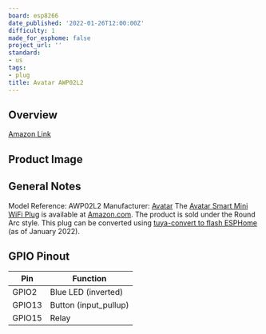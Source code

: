 ```yaml
---
board: esp8266
date_published: '2022-01-26T12:00:00Z'
difficulty: 1
made_for_esphome: false
project_url: ''
standard:
- us
tags:
- plug
title: Avatar AWP02L2
---
```


## Overview

[Amazon Link](https://amzn.to/3ACOgKO)

## Product Image

## General Notes

Model Reference: AWP02L2
Manufacturer: [Avatar](https://www.avatarcontrols.com/)
The [Avatar Smart Mini WiFi Plug](https://shop.avatarcontrols.com/smart-mini-wifi-plug.html) is available at [Amazon.com](https://amzn.to/3ACOgKO). The product is sold under the Round Arc style.
This plug can be converted using [tuya-convert to flash ESPHome](/guides/tuya-convert/) (as of January 2022).

## GPIO Pinout

| Pin    | Function              |
| ------ | --------------------- |
| GPIO2  | Blue LED (inverted)   |
| GPIO13 | Button (input_pullup) |
| GPIO15 | Relay                 |